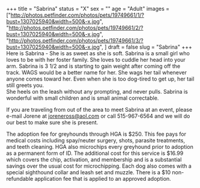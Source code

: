 +++
title = "Sabrina"
status = "X"
sex = ""
age = "Adult"
images = ["http://photos.petfinder.com/photos/pets/19749661/1/?bust=1307025940&width=500&-x.jpg",
"http://photos.petfinder.com/photos/pets/19749661/2/?bust=1307025940&width=500&-x.jpg",
"http://photos.petfinder.com/photos/pets/19749661/3/?bust=1307025940&width=500&-x.jpg",
]
draft = false
slug = "Sabrina"
+++
Here is Sabrina - She is as sweet as she is soft.  Sabrina is a small girl who loves to be with her foster family. She loves to cuddle her head into your arm.  Sabrina is 3 1/2 and is starting to gain weight after coming off the track.   WAGS would be a better name for her.  She wags her tail whenever anyone comes toward her.   Even when she is too dog-tired to get up, her tail still greets you.  
She heels on the leash without any prompting, and never pulls.  Sabrina is wonderful with small children and is small animal correctable.


If you are traveling from out of the area to meet Sabrina at an event, please e-mail Jorene at joreneross@aol.com or call 515-967-6564 and we will do our best to make sure she is present.

The adoption fee for greyhounds through HGA is $250. This fee pays for medical costs including spay/neuter surgery, shots, parasite treatments, and teeth cleaning. HGA also microchips every greyhound prior to adoption as a permanent form of ID. The additional cost for this service is $16.99 which covers the chip, activation, and membership and is a substantial savings over the usual cost for microchipping. Each dog also comes with a special sighthound collar and leash set and muzzle. There is a $10 non-refundable application fee that is applied to an approved adoption.

